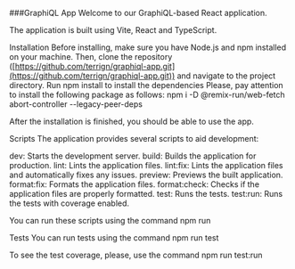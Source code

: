 ###GraphiQL App
Welcome to our GraphiQL-based React application.

The application is built using Vite, React and TypeScript.

Installation
Before installing, make sure you have Node.js and npm installed on your machine. Then, clone the repository ([https://github.com/terrign/graphiql-app.git](https://github.com/terrign/graphiql-app.git)) and navigate to the project directory.
Run npm install to install the dependencies
Please, pay attention to install the following package as follows: npm i -D @remix-run/web-fetch abort-controller --legacy-peer-deps

After the installation is finished, you should be able to use the app.

Scripts
The application provides several scripts to aid development:

dev: Starts the development server.
build: Builds the application for production.
lint: Lints the application files.
lint:fix: Lints the application files and automatically fixes any issues.
preview: Previews the built application.
format:fix: Formats the application files.
format:check: Checks if the application files are properly formatted.
test: Runs the tests.
test:run: Runs the tests with coverage enabled.

You can run these scripts using the command npm run

Tests
You can run tests using the command npm run test

To see the test coverage, please, use the command npm run test:run
